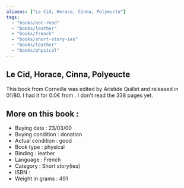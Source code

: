 ```yaml
---
aliases: ["Le Cid, Horace, Cinna, Polyeucte"] 
tags: 
  - "books/not-read" 
  - "books/leather" 
  - "books/french"
  - "books/short-story-ies"
  - "books/leather"
  - "books/physical"
---
```



## Le Cid, Horace, Cinna, Polyeucte
This book from Corneille was edited by Aristide Quillet and released in 01/80. I had it for 0.0€ from . I don't read the 338 pages yet.

## More on this book :
- Buying date : 23/03/00
- Buying condition : donation
- Actual condition : good
- Book type : physical
- Binding : leather
- Language : French
- Category : Short story(ies)
- ISBN : 
- Weight in grams : 491
